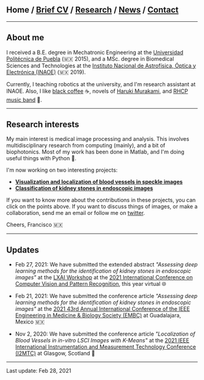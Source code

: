 ## Home / [Brief CV](/brief_cv) / [Research](/research) / [News](/news) / [Contact](/contact)

---



## About me

I received a B.E. degree in Mechatronic Engineering at the [Universidad Politécnica de Puebla](http://www.uppuebla.edu.mx/joomla1/) (🇲🇽  2015), and a MSc. degree in Biomedical Sciences and Technologies at the [Instituto Nacional de Astrofísica, Óptica y Electrónica (INAOE)](https://www.inaoep.mx) (🇲🇽 2019). 


Currently, I teaching robotics at the university, and I'm research assistant at INAOE.
Also, I like [black coffee](https://twitter.com/Blyyenq/status/1279272826726305793?s=20) ☕, novels of [Haruki Murakami](https://twitter.com/pictoline/status/1295503185805705220?s=20), and [RHCP music band](https://www.youtube.com/watch?v=t5ht7o5r4iQ) 🎵. 


---

## Research interests

My main interest is medical image processing and analysis. This involves multidisciplinary research from computing (mainly), and a bit of biophotonics. Most of my work has been done in Matlab, and I'm doing useful things with Python 🐍.

I'm now working on two interesting projects:

*  [**Visualization and localization of blood vessels in speckle images**](/pages/bloodvessels)
*  [**Classification of kidney stones in endoscopic images**](/pages/kidneystones)

If you want to know more about the contributions in these projects, you can click on the points above. If you want to discuss things of images, or make a collaboration, send me an email or follow me on [twitter](https://twitter.com/Friscolt).

Cheers,
Francisco 🇲🇽

---

## Updates

* Feb 27, 2021: We have submitted the extended abstract *"Assessing deep learning methods for the identification of kidney stones in endoscopic images"*  at the [LXAI Workshop](https://www.latinxinai.org) at the [2021 International Conference on Computer Vision and Pattern Recognition](https://t.co/UHrDYoWUYK?amp=1), this year virtual 🌐

* Feb 21, 2021: We have submitted the conference article *"Assessing deep learning methods for the identification of kidney stones in endoscopic images"* at the [2021 43rd Annual International Conference of the IEEE Engineering in Medicine & Biology Society (EMBC)](https://embc.embs.org/2021/) at Guadalajara, Mexico 🇲🇽

* Nov 2, 2020: We have submitted the conference article *"Localization of Blood Vessels in in-vitro LSCI Images with K-Means"* at the [2021 IEEE International Instrumentation and Measurement Technology Conference (I2MTC)](https://i2mtc2021.ieee-ims.org) at Glasgow, Scotland 🏴󠁧󠁢󠁳󠁣󠁴󠁿


---

Last update: Feb 28, 2021 
